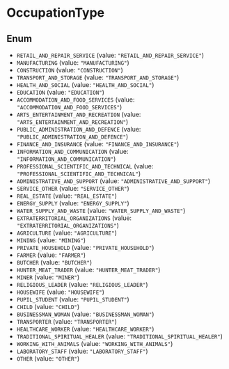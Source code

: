 # OccupationType

## Enum

* `RETAIL_AND_REPAIR_SERVICE` (value: `"RETAIL_AND_REPAIR_SERVICE"`)
* `MANUFACTURING` (value: `"MANUFACTURING"`)
* `CONSTRUCTION` (value: `"CONSTRUCTION"`)
* `TRANSPORT_AND_STORAGE` (value: `"TRANSPORT_AND_STORAGE"`)
* `HEALTH_AND_SOCIAL` (value: `"HEALTH_AND_SOCIAL"`)
* `EDUCATION` (value: `"EDUCATION"`)
* `ACCOMMODATION_AND_FOOD_SERVICES` (value: `"ACCOMMODATION_AND_FOOD_SERVICES"`)
* `ARTS_ENTERTAINMENT_AND_RECREATION` (value: `"ARTS_ENTERTAINMENT_AND_RECREATION"`)
* `PUBLIC_ADMINISTRATION_AND_DEFENCE` (value: `"PUBLIC_ADMINISTRATION_AND_DEFENCE"`)
* `FINANCE_AND_INSURANCE` (value: `"FINANCE_AND_INSURANCE"`)
* `INFORMATION_AND_COMMUNICATION` (value: `"INFORMATION_AND_COMMUNICATION"`)
* `PROFESSIONAL_SCIENTIFIC_AND_TECHNICAL` (value: `"PROFESSIONAL_SCIENTIFIC_AND_TECHNICAL"`)
* `ADMINISTRATIVE_AND_SUPPORT` (value: `"ADMINISTRATIVE_AND_SUPPORT"`)
* `SERVICE_OTHER` (value: `"SERVICE_OTHER"`)
* `REAL_ESTATE` (value: `"REAL_ESTATE"`)
* `ENERGY_SUPPLY` (value: `"ENERGY_SUPPLY"`)
* `WATER_SUPPLY_AND_WASTE` (value: `"WATER_SUPPLY_AND_WASTE"`)
* `EXTRATERRITORIAL_ORGANIZATIONS` (value: `"EXTRATERRITORIAL_ORGANIZATIONS"`)
* `AGRICULTURE` (value: `"AGRICULTURE"`)
* `MINING` (value: `"MINING"`)
* `PRIVATE_HOUSEHOLD` (value: `"PRIVATE_HOUSEHOLD"`)
* `FARMER` (value: `"FARMER"`)
* `BUTCHER` (value: `"BUTCHER"`)
* `HUNTER_MEAT_TRADER` (value: `"HUNTER_MEAT_TRADER"`)
* `MINER` (value: `"MINER"`)
* `RELIGIOUS_LEADER` (value: `"RELIGIOUS_LEADER"`)
* `HOUSEWIFE` (value: `"HOUSEWIFE"`)
* `PUPIL_STUDENT` (value: `"PUPIL_STUDENT"`)
* `CHILD` (value: `"CHILD"`)
* `BUSINESSMAN_WOMAN` (value: `"BUSINESSMAN_WOMAN"`)
* `TRANSPORTER` (value: `"TRANSPORTER"`)
* `HEALTHCARE_WORKER` (value: `"HEALTHCARE_WORKER"`)
* `TRADITIONAL_SPIRITUAL_HEALER` (value: `"TRADITIONAL_SPIRITUAL_HEALER"`)
* `WORKING_WITH_ANIMALS` (value: `"WORKING_WITH_ANIMALS"`)
* `LABORATORY_STAFF` (value: `"LABORATORY_STAFF"`)
* `OTHER` (value: `"OTHER"`)
